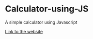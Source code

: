 # Calculator-using-JS
A simple calculator using Javascript


[Link to the website](https://codepen.io/roshan-tadadikar/full/OJpLyjg)
